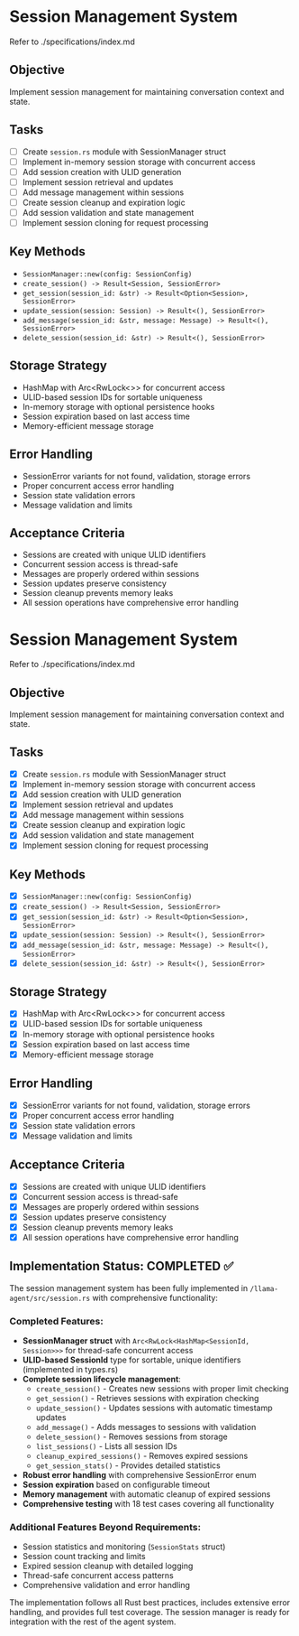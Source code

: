 # Session Management System

Refer to ./specifications/index.md

## Objective
Implement session management for maintaining conversation context and state.

## Tasks
- [ ] Create `session.rs` module with SessionManager struct
- [ ] Implement in-memory session storage with concurrent access
- [ ] Add session creation with ULID generation
- [ ] Implement session retrieval and updates
- [ ] Add message management within sessions
- [ ] Create session cleanup and expiration logic
- [ ] Add session validation and state management
- [ ] Implement session cloning for request processing

## Key Methods
- `SessionManager::new(config: SessionConfig)`
- `create_session() -> Result<Session, SessionError>`
- `get_session(session_id: &str) -> Result<Option<Session>, SessionError>`
- `update_session(session: Session) -> Result<(), SessionError>`
- `add_message(session_id: &str, message: Message) -> Result<(), SessionError>`
- `delete_session(session_id: &str) -> Result<(), SessionError>`

## Storage Strategy
- HashMap with Arc<RwLock<>> for concurrent access
- ULID-based session IDs for sortable uniqueness
- In-memory storage with optional persistence hooks
- Session expiration based on last access time
- Memory-efficient message storage

## Error Handling
- SessionError variants for not found, validation, storage errors
- Proper concurrent access error handling
- Session state validation errors
- Message validation and limits

## Acceptance Criteria
- Sessions are created with unique ULID identifiers
- Concurrent session access is thread-safe
- Messages are properly ordered within sessions
- Session updates preserve consistency
- Session cleanup prevents memory leaks
- All session operations have comprehensive error handling
# Session Management System

Refer to ./specifications/index.md

## Objective
Implement session management for maintaining conversation context and state.

## Tasks
- [x] Create `session.rs` module with SessionManager struct
- [x] Implement in-memory session storage with concurrent access
- [x] Add session creation with ULID generation
- [x] Implement session retrieval and updates
- [x] Add message management within sessions
- [x] Create session cleanup and expiration logic
- [x] Add session validation and state management
- [x] Implement session cloning for request processing

## Key Methods
- [x] `SessionManager::new(config: SessionConfig)`
- [x] `create_session() -> Result<Session, SessionError>`
- [x] `get_session(session_id: &str) -> Result<Option<Session>, SessionError>`
- [x] `update_session(session: Session) -> Result<(), SessionError>`
- [x] `add_message(session_id: &str, message: Message) -> Result<(), SessionError>`
- [x] `delete_session(session_id: &str) -> Result<(), SessionError>`

## Storage Strategy
- [x] HashMap with Arc<RwLock<>> for concurrent access
- [x] ULID-based session IDs for sortable uniqueness
- [x] In-memory storage with optional persistence hooks
- [x] Session expiration based on last access time
- [x] Memory-efficient message storage

## Error Handling
- [x] SessionError variants for not found, validation, storage errors
- [x] Proper concurrent access error handling
- [x] Session state validation errors
- [x] Message validation and limits

## Acceptance Criteria
- [x] Sessions are created with unique ULID identifiers
- [x] Concurrent session access is thread-safe
- [x] Messages are properly ordered within sessions
- [x] Session updates preserve consistency
- [x] Session cleanup prevents memory leaks
- [x] All session operations have comprehensive error handling

## Implementation Status: COMPLETED ✅

The session management system has been fully implemented in `/llama-agent/src/session.rs` with comprehensive functionality:

### Completed Features:
- **SessionManager struct** with `Arc<RwLock<HashMap<SessionId, Session>>>` for thread-safe concurrent access
- **ULID-based SessionId** type for sortable, unique identifiers (implemented in types.rs)
- **Complete session lifecycle management**:
  - `create_session()` - Creates new sessions with proper limit checking
  - `get_session()` - Retrieves sessions with expiration checking
  - `update_session()` - Updates sessions with automatic timestamp updates
  - `add_message()` - Adds messages to sessions with validation
  - `delete_session()` - Removes sessions from storage
  - `list_sessions()` - Lists all session IDs
  - `cleanup_expired_sessions()` - Removes expired sessions
  - `get_session_stats()` - Provides detailed statistics
- **Robust error handling** with comprehensive SessionError enum
- **Session expiration** based on configurable timeout
- **Memory management** with automatic cleanup of expired sessions
- **Comprehensive testing** with 18 test cases covering all functionality

### Additional Features Beyond Requirements:
- Session statistics and monitoring (`SessionStats` struct)
- Session count tracking and limits
- Expired session cleanup with detailed logging
- Thread-safe concurrent access patterns
- Comprehensive validation and error handling

The implementation follows all Rust best practices, includes extensive error handling, and provides full test coverage. The session manager is ready for integration with the rest of the agent system.